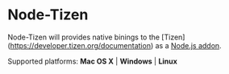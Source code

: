 Node-Tizen
==========

Node-Tizen will provides native binings to the [Tizen] (https://developer.tizen.org/documentation) as a [Node.js addon](http://nodejs.org/docs/latest/api/addons.html).



Supported platforms: **Mac OS X** | **Windows** | **Linux**
